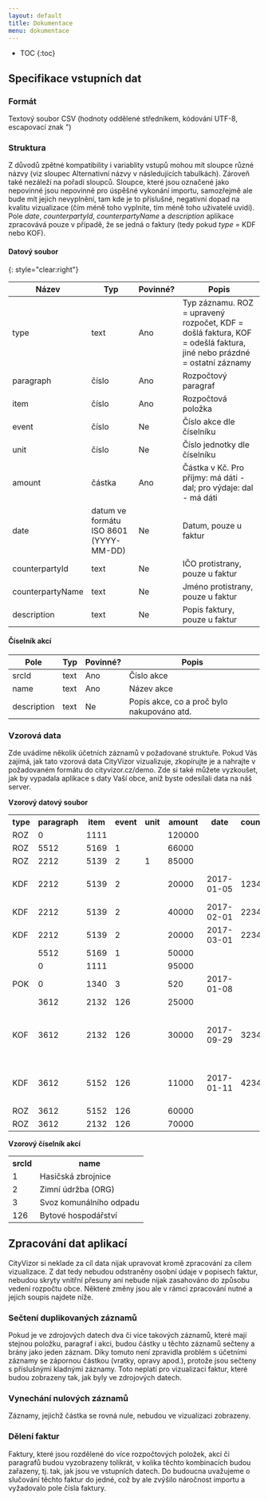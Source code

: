 ```yaml
---
layout: default
title: Dokumentace
menu: dokumentace
---
```


* TOC
{:toc}

## Specifikace vstupních dat

### Formát

Textový soubor CSV (hodnoty oddělené středníkem, kódování UTF-8, escapovací znak ")

### Struktura

Z důvodů zpětné kompatibility i variablity vstupů mohou mít sloupce různé názvy (viz sloupec Alternativní názvy v následujících tabulkách). Zároveň také nezáleží na pořadí sloupců. Sloupce, které jsou označené jako nepovinné jsou nepovinné pro úspěšné vykonání importu, samozřejmě ale bude mít jejich nevyplnění, tam kde je to příslušné, negativní dopad na kvalitu vizualizace (čím méně toho vyplníte, tím méně toho uživatelé uvidí). Pole *date*, *counterpartyId*, *counterpartyName* a *description* aplikace zpracovává pouze v případě, že se jedná o faktury (tedy pokud *type* = KDF nebo KOF).

#### Datový soubor
{: style="clear:right"}

<table class="table table-condensed table-hover table-striped">
  <thead>
    <tr><th>Název</th><th>Typ</th><th>Povinné?</th><th>Popis</th></tr>    
  </thead>
  <tbody>
    <tr><td>type</td><td>text</td><td>Ano</td><td>Typ záznamu. ROZ = upravený rozpočet, KDF = došlá faktura, KOF = odešlá faktura, jiné nebo prázdné = ostatní záznamy</td></tr>
    <tr><td>paragraph</td><td>číslo</td><td>Ano</td><td>Rozpočtový paragraf</td></tr>
    <tr><td>item</td><td>číslo</td><td>Ano</td><td>Rozpočtová položka</td></tr>
    <tr><td>event</td><td>číslo</td><td>Ne</td><td>Číslo akce dle číselníku</td></tr>
    <tr><td>unit</td><td>číslo</td><td>Ne</td><td>Číslo jednotky dle číselníku</td></tr>
    <tr><td>amount</td><td>částka</td><td>Ano</td><td>Částka v Kč. Pro příjmy: má dáti - dal; pro výdaje: dal - má dáti</td></tr>
    <tr><td>date</td><td>datum ve formátu ISO 8601 (YYYY-MM-DD)</td><td>Ne</td><td>Datum, pouze u faktur</td></tr>
    <tr><td>counterpartyId</td><td>text</td><td>Ne</td><td>IČO protistrany, pouze u faktur</td></tr>
    <tr><td>counterpartyName</td><td>text</td><td>Ne</td><td>Jméno protistrany, pouze u faktur</td></tr>
    <tr><td>description</td><td>text</td><td>Ne</td><td>Popis faktury, pouze u faktur</td></tr>
  </tbody>
</table>
        
#### Číselník akcí

<table class="table table-condensed table-hover table-striped">
  <thead>
    <tr><th>Pole</th><th>Typ</th><th>Povinné?</th><th>Popis</th></tr>    
  </thead>
  <tbody>
  <tr><td>srcId</td><td>text</td><td>Ano</td><td>Číslo akce</td></tr>
    <tr><td>name</td><td>text</td><td>Ano</td><td>Název akce</td></tr>
    <tr><td>description</td><td>text</td><td>Ne</td><td>Popis akce, co a proč bylo nakupováno atd.</td></tr>
  </tbody>
</table>

### Vzorová data
Zde uvádíme několik účetních záznamů v požadované struktuře. Pokud Vás zajímá, jak tato vzorová data CityVizor vizualizuje, zkopírujte je a nahrajte v požadovaném formátu do cityvizor.cz/demo. Zde si také můžete vyzkoušet, jak by vypadala aplikace s daty Vaší obce, aniž byste odesílali data na náš server.

**Vzorový datový soubor**

<table class="table table-condensed table-hover table-striped">
  <tr>
    <th>type</th>
    <th>paragraph</th>
    <th>item</th>
    <th>event</th>
    <th>unit</th>
    <th>amount</th>
    <th>date</th>
    <th>counterpartyId</th>
    <th>counterpartyName</th>
    <th>description</th>
  </tr>
  <tr>
    <td>ROZ</td>
    <td>0</td>
    <td>1111</td>
    <td></td>
    <td></td>
    <td>120000</td>
    <td></td>
    <td></td>
    <td></td>
    <td></td>
  </tr>
  <tr>
    <td>ROZ</td>
    <td>5512</td>
    <td>5169</td>
    <td>1</td>
    <td></td>
    <td>66000</td>
    <td></td>
    <td></td>
    <td></td>
    <td></td>
  </tr>
  <tr>
    <td>ROZ</td>
    <td>2212</td>
    <td>5139</td>
    <td>2</td>
    <td>1</td>
    <td>85000</td>
    <td></td>
    <td></td>
    <td></td>
    <td></td>
  </tr>
  <tr>
    <td>KDF</td>
    <td>2212</td>
    <td>5139</td>
    <td>2</td>
    <td></td>
    <td>20000</td>
    <td>2017-01-05</td>
    <td>12345678</td>
    <td>Jiří Novák</td>
    <td>Uhrada za smluvené služby</td>
  </tr>
  <tr>
    <td>KDF</td>
    <td>2212</td>
    <td>5139</td>
    <td>2</td>
    <td></td>
    <td>40000</td>
    <td>2017-02-01</td>
    <td>22345678</td>
    <td>Doprava a.s.</td>
    <td>Uhrada za leden</td>
  </tr>
  <tr>
    <td>KDF</td>
    <td>2212</td>
    <td>5139</td>
    <td>2</td>
    <td></td>
    <td>20000</td>
    <td>2017-03-01</td>
    <td>22345678</td>
    <td>Doprava a.s.</td>
    <td>Uhrada za unor</td>
  </tr>
  <tr>
    <td></td>
    <td>5512</td>
    <td>5169</td>
    <td>1</td>
    <td></td>
    <td>50000</td>
    <td></td>
    <td></td>
    <td></td>
    <td></td>
  </tr>
  <tr>
    <td></td>
    <td>0</td>
    <td>1111</td>
    <td></td>
    <td></td>
    <td>95000</td>
    <td></td>
    <td></td>
    <td></td>
    <td></td>
  </tr>
  <tr>
    <td>POK</td>
    <td>0</td>
    <td>1340</td>
    <td>3</td>
    <td></td>
    <td>520</td>
    <td>2017-01-08</td>
    <td></td>
    <td></td>
    <td></td>
  </tr>
  <tr>
    <td></td>
    <td>3612</td>
    <td>2132</td>
    <td>126</td>
    <td></td>
    <td>25000</td>
    <td></td>
    <td></td>
    <td></td>
    <td></td>
  </tr>
  <tr>
    <td>KOF</td>
    <td>3612</td>
    <td>2132</td>
    <td>126</td>
    <td></td>
    <td>30000</td>
    <td>2017-09-29</td>
    <td>32345678</td>
    <td>ABC Group, a.s.</td>
    <td>Pronájem prostor právnické osobě – září</td>
  </tr>
  <tr>
    <td>KDF</td>
    <td>3612</td>
    <td>5152</td>
    <td>126</td>
    <td></td>
    <td>11000</td>
    <td>2017-01-11</td>
    <td>42345678</td>
    <td>RWE</td>
    <td>Byty - dodávka tep. energie </td>
  </tr>
  <tr>
    <td>ROZ</td>
    <td>3612</td>
    <td>5152</td>
    <td>126</td>
    <td></td>
    <td>60000</td>
    <td></td>
    <td></td>
    <td></td>
    <td></td>
  </tr>
  <tr>
    <td>ROZ</td>
    <td>3612</td>
    <td>2132</td>
    <td>126</td>
    <td></td>
    <td>70000</td>
    <td></td>
    <td></td>
    <td></td>
    <td></td>
  </tr>
</table>

**Vzorový číselník akcí**

<table class="table table-condensed table-hover table-striped">
  <tr>
    <th>srcId</th>
    <th>name</th>
  </tr>
  <tr>
    <td>1</td>
    <td>Hasičská zbrojnice</td>
  </tr>
  <tr>
    <td>2</td>
    <td>Zimní údržba (ORG)</td>
  </tr>
  <tr>
    <td>3</td>
    <td>Svoz komunálního odpadu</td>
  </tr>
  <tr>
    <td>126</td>
    <td>Bytové hospodářství</td>
  </tr>
</table>

## Zpracování dat aplikací

CityVizor si neklade za cíl data nijak upravovat kromě zpracování za cílem vizualizace. Z dat tedy nebudou odstraněny osobní údaje v popisech faktur, nebudou skryty vnitřní přesuny ani nebude nijak zasahováno do způsobu vedení rozpočtu obce. Některé změny jsou ale v rámci zpracování nutné a jejich soupis najdete níže.

### Sečtení duplikovaných záznamů
Pokud je ve zdrojových datech dva či více takových záznamů, které mají stejnou položku, paragraf i akci, budou částky u těchto záznamů sečteny a brány jako jeden záznam. Díky tomuto není zpravidla problém s účetními záznamy se zápornou částkou (vratky, opravy apod.), protože jsou sečteny s příslušnými kladnými záznamy. Toto neplatí pro vizualizaci faktur, které budou zobrazeny tak, jak byly ve zdrojových datech.

### Vynechání nulových záznamů
Záznamy, jejichž částka se rovná nule, nebudou ve vizualizaci zobrazeny.

### Dělení faktur
Faktury, které jsou rozdělené do více rozpočtových položek, akcí či paragrafů budou vyzobrazeny tolikrát, v kolika těchto kombinacích budou zařazeny, tj. tak, jak jsou ve vstupních datech. Do budoucna uvažujeme o slučování těchto faktur do jedné, což by ale zvýšilo náročnost importu a vyžadovalo pole čísla faktury.

